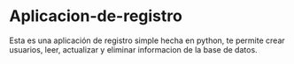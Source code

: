 # Aplicacion-de-registro 
Esta es una aplicación de registro simple hecha en python, te permite crear usuarios, leer, actualizar y eliminar informacion de la base de datos.